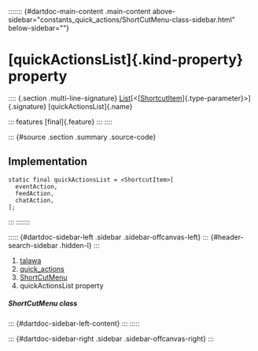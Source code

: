 ::::::: {#dartdoc-main-content .main-content above-sidebar="constants_quick_actions/ShortCutMenu-class-sidebar.html" below-sidebar=""}
<div>

# [quickActionsList]{.kind-property} property

</div>

:::: {.section .multi-line-signature}
[List](https://api.flutter.dev/flutter/dart-core/List-class.html)[\<[[ShortcutItem](https://pub.dev/documentation/quick_actions_platform_interface/1.1.0/quick_actions_platform_interface/ShortcutItem-class.html)]{.type-parameter}\>]{.signature}
[quickActionsList]{.name}

::: features
[final]{.feature}
:::
::::

::: {#source .section .summary .source-code}
## Implementation

``` language-dart
static final quickActionsList = <ShortcutItem>[
  eventAction,
  feedAction,
  chatAction,
];
```
:::
:::::::

::::: {#dartdoc-sidebar-left .sidebar .sidebar-offcanvas-left}
::: {#header-search-sidebar .hidden-l}
:::

1.  [talawa](../../index.html)
2.  [quick_actions](../../constants_quick_actions/)
3.  [ShortCutMenu](../../constants_quick_actions/ShortCutMenu-class.html)
4.  quickActionsList property

##### ShortCutMenu class

::: {#dartdoc-sidebar-left-content}
:::
:::::

::: {#dartdoc-sidebar-right .sidebar .sidebar-offcanvas-right}
:::
